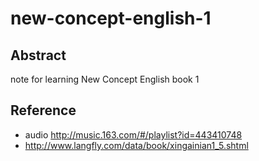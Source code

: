 # new-concept-english-1

## Abstract
note for learning New Concept English book 1

## Reference
- audio http://music.163.com/#/playlist?id=443410748
- http://www.langfly.com/data/book/xingainian1_5.shtml

